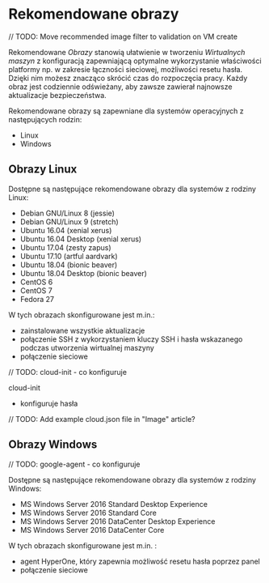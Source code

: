 # Rekomendowane obrazy

// TODO: Move recommended image filter to validation on VM create

Rekomendowane *Obrazy* stanowią ułatwienie w tworzeniu *Wirtualnych maszyn* z konfiguracją zapewniającą optymalne wykorzystanie właściwości platformy np. w zakresie łączności sieciowej, możliwości resetu hasła. Dzięki nim możesz znacząco skrócić czas do rozpoczęcia pracy. Każdy obraz jest codziennie odświeżany, aby zawsze zawierał najnowsze aktualizacje bezpieczeństwa. 

Rekomendowane obrazy są zapewniane dla systemów operacyjnych z następujących rodzin:

* Linux
* Windows

## Obrazy Linux

Dostępne są następujące rekomendowane obrazy dla systemów z rodziny Linux:

* Debian GNU/Linux 8 (jessie)
* Debian GNU/Linux 9 (stretch)
* Ubuntu 16.04 (xenial xerus)
* Ubuntu 16.04 Desktop (xenial xerus)
* Ubuntu 17.04 (zesty zapus)
* Ubuntu 17.10 (artful aardvark)
* Ubuntu 18.04 (bionic beaver)
* Ubuntu 18.04 Desktop (bionic beaver)
* CentOS 6
* CentOS 7
* Fedora 27

W tych obrazach skonfigurowane jest m.in.:

* zainstalowane wszystkie aktualizacje
* połączenie SSH z wykorzystaniem kluczy SSH i hasła wskazanego podczas utworzenia wirtualnej maszyny
* połączenie sieciowe

// TODO: cloud-init - co konfiguruje

cloud-init

* konfiguruje hasła


// TODO: Add example cloud.json file in "Image" article?

## Obrazy Windows

// TODO: google-agent - co konfiguruje

Dostępne są następujące rekomendowane obrazy dla systemów z rodziny Windows:

* MS Windows Server 2016 Standard Desktop Experience
* MS Windows Server 2016 Standard Core
* MS Windows Server 2016 DataCenter Desktop Experience
* MS Windows Server 2016 DataCenter Core

W tych obrazach skonfigurowane jest m.in. :

* agent HyperOne, który zapewnia możliwość resetu hasła poprzez panel
* połączenie sieciowe
